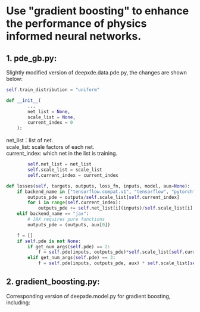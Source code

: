 # Use "gradient boosting" to enhance the performance of physics informed neural networks.

## 1. pde_gb.py:

Slightly modified version of deepxde.data.pde.py, the changes are shown below: <br>

```python
self.train_distribution = "uniform"
```

```python
def __init__(
        ...
        net_list = None,
        scale_list = None,
        current_index = 0
    ):
```
net_list：list of net. <br>
scale_list: scale factors of each net. <br>
current_index: which net in the list is training.

```python
        self.net_list = net_list
        self.scale_list = scale_list
        self.current_index = current_index
```

```python
def losses(self, targets, outputs, loss_fn, inputs, model, aux=None):
    if backend_name in ["tensorflow.compat.v1", "tensorflow", "pytorch", "paddle"]:
        outputs_pde = outputs/self.scale_list[self.current_index]
        for i in range(self.current_index):
            outputs_pde += self.net_list[i](inputs)/self.scale_list[i]
    elif backend_name == "jax":
        # JAX requires pure functions
        outputs_pde = (outputs, aux[0])

    f = []
    if self.pde is not None:
        if get_num_args(self.pde) == 2:
            f = self.pde(inputs, outputs_pde)*self.scale_list[self.current_index]
        elif get_num_args(self.pde) == 3:
            f = self.pde(inputs, outputs_pde, aux) * self.scale_list[self.current_index]
```

## 2. gradient_boosting.py:
Corresponding version of deepxde.model.py for gradient boosting, including: <br>

